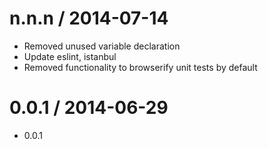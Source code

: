 
n.n.n / 2014-07-14
==================

 * Removed unused variable declaration
 * Update eslint, istanbul
 * Removed functionality to browserify unit tests by default

0.0.1 / 2014-06-29
==================

 * 0.0.1
